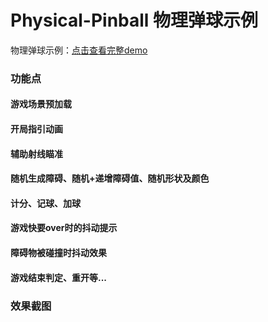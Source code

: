 # Physical-Pinball 物理弹球示例

物理弹球示例：[点击查看完整demo](https://www.super-cell.club/physical-pinball/)

### 功能点

#### 游戏场景预加载
#### 开局指引动画
#### 辅助射线瞄准
#### 随机生成障碍、随机+递增障碍值、随机形状及颜色
#### 计分、记球、加球
#### 游戏快要over时的抖动提示
#### 障碍物被碰撞时抖动效果
#### 游戏结束判定、重开等...

### 效果截图




